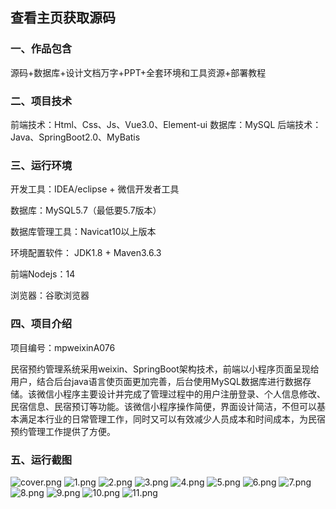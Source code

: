  
## 查看主页获取源码


### 一、作品包含

源码+数据库+设计文档万字+PPT+全套环境和工具资源+部署教程

### 二、项目技术

前端技术：Html、Css、Js、Vue3.0、Element-ui
数据库：MySQL
后端技术：Java、SpringBoot2.0、MyBatis

  

### 三、运行环境

开发工具：IDEA/eclipse  + 微信开发者工具 

数据库：MySQL5.7（最低要5.7版本）

数据库管理工具：Navicat10以上版本

环境配置软件： JDK1.8 + Maven3.6.3

前端Nodejs：14

浏览器：谷歌浏览器


### 四、项目介绍
项目编号：mpweixinA076

民宿预约管理系统采用weixin、SpringBoot架构技术，前端以小程序页面呈现给用户，结合后台java语言使页面更加完善，后台使用MySQL数据库进行数据存储。该微信小程序主要设计并完成了管理过程中的用户注册登录、个人信息修改、民宿信息、民宿预订等功能。该微信小程序操作简便，界面设计简洁，不但可以基本满足本行业的日常管理工作，同时又可以有效减少人员成本和时间成本，为民宿预约管理工作提供了方便。

### 五、运行截图

![cover.png](./cover.png)
![1.png](./1.png)
![2.png](./2.png)
![3.png](./3.png)
![4.png](./4.png)
![5.png](./5.png)
![6.png](./6.png)
![7.png](./7.png)
![8.png](./8.png)
![9.png](./9.png)
![10.png](./10.png)
![11.png](./11.png)




  
